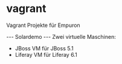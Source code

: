 # vagrant
Vagrant Projekte für Empuron

--- Solardemo ---
Zwei virtuelle Maschinen:
 - JBoss VM für JBoss 5.1
 - Liferay VM für Liferay 6.1
